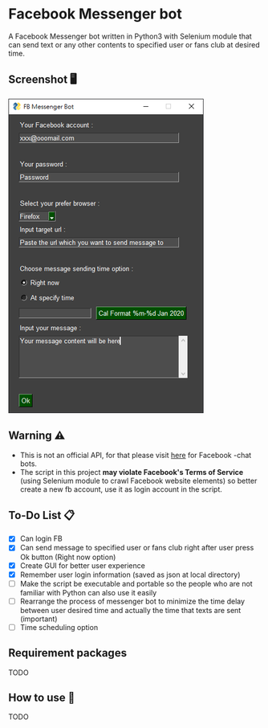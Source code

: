 # Facebook Messenger bot

A Facebook Messenger bot written in Python3 with Selenium module that can send text or any other contents to specified user or fans club at desired time.

## Screenshot 🖥

![screenshot](screenshot/screenshot.png)

## Warning ⚠

- This is not an official API, for that please visit [here](https://developers.facebook.com/docs/messenger-platform) for Facebook -chat bots.
- The script in this project **may violate Facebook's Terms of Service** (using Selenium module to crawl Facebook website elements) so better create a new fb account, use it as login account in the script.

## To-Do List 📋

- [x] Can login FB
- [x] Can send message to specified user or fans club right after user press Ok button (Right now option)
- [x] Create GUI for better user experience
- [x] Remember user login information (saved as json at local directory)
- [ ] Make the script be executable and portable so the people who are not familiar with Python can also use it easily
- [ ] Rearrange the process of messenger bot to minimize the time delay between user desired time and actually the time that texts are sent (important)
- [ ] Time scheduling option

## Requirement packages

TODO

## How to use 🔰

TODO

